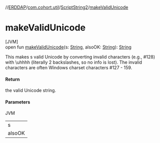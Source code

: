 //[ERDDAP](../../../index.md)/[com.cohort.util](../index.md)/[ScriptString2](index.md)/[makeValidUnicode](make-valid-unicode.md)

# makeValidUnicode

[JVM]\
open fun [makeValidUnicode](make-valid-unicode.md)(s: [String](https://docs.oracle.com/en/java/javase/21/docs/api/java.base/java/lang/String.html), alsoOK: [String](https://docs.oracle.com/en/java/javase/21/docs/api/java.base/java/lang/String.html)): [String](https://docs.oracle.com/en/java/javase/21/docs/api/java.base/java/lang/String.html)

This makes s valid Unicode by converting invalid characters (e.g., #128) with \\uhhhh (literally 2 backslashes, so no info is lost). The invalid characters are often Windows charset characters #127 - 159.

#### Return

the valid Unicode string.

#### Parameters

JVM

| |
|---|
| s |
| alsoOK | a string with characters (e.g., \r, \n, \t) which are also valid |